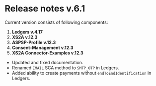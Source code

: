 # Release notes v.6.1

Current version consists of following components:

1. **Ledgers v.4.17**
2. **XS2A v.12.3**
3. **ASPSP-Profile v.12.3**
4. **Consent-Management v.12.3**
5. **XS2A Connector-Examples v.12.3**

-   Updated and fixed documentation.
-   Renamed `EMAIL` SCA method to `SMTP_OTP` in Ledgers.
-   Added ability to create payments without `endToEndIdentification` in Ledgers.
